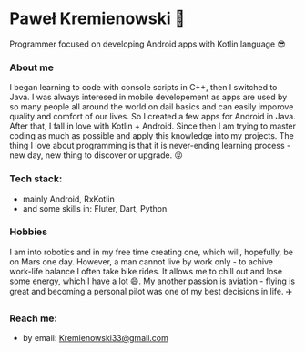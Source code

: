 # Paweł Kremienowski 👋

Programmer focused on developing Android apps with Kotlin language :sunglasses:

### About me
I began learning to code with console scripts in C++, then I switched to Java. I was always interesed in mobile developement as apps are used by so many people all around the world on dail basics and can easily imporove quality and comfort of our lives. So I created a few apps for Android in Java. After that, I fall in love with Kotlin + Android. Since then I am trying to master coding as much as possible and apply this knowledge into my projects. The thing I love about programming is that it is never-ending learning process - new day, new thing to discover or upgrade. 😜

### Tech stack:
- mainly Android, RxKotlin
- and some skills in: Fluter, Dart, Python

### Hobbies
I am into robotics and in my free time creating one, which will, hopefully, be on Mars one day. However, a man cannot live by work only - to achive work-life balance I often take bike rides. It allows me to chill out and lose some energy, which I have a lot 😄. My another passion is aviation - flying is great and becoming a personal pilot was one of my best decisions in life. ✈️

### Reach me:
- by email: Kremienowski33@gmail.com
